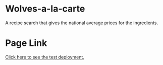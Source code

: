 # Wolves-a-la-carte
A recipe search that gives the national average prices for the ingredients.

# Page Link
[Click here to see the test deployment.](https://wruback.github.io/Wolves-a-la-carte/)